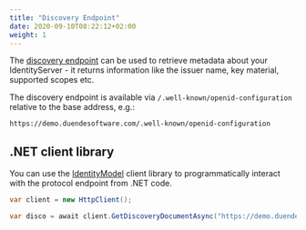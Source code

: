 ```yaml
---
title: "Discovery Endpoint"
date: 2020-09-10T08:22:12+02:00
weight: 1
---
```


The [discovery endpoint](https://openid.net/specs/openid-connect-discovery-1_0.html) can be used to retrieve metadata about your IdentityServer - it returns information like the issuer name, key material, supported scopes etc. 

The discovery endpoint is available via `/.well-known/openid-configuration` relative to the base address, e.g.:

    https://demo.duendesoftware.com/.well-known/openid-configuration

## .NET client library
You can use the [IdentityModel](https://identitymodel.readthedocs.io) client library to programmatically interact with the protocol endpoint from .NET code.

```cs
var client = new HttpClient();

var disco = await client.GetDiscoveryDocumentAsync("https://demo.duendesoftware.com");
```
